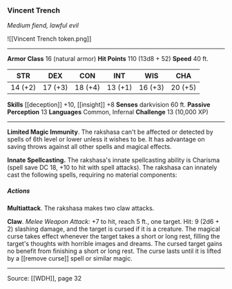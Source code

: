 ### Vincent Trench
_Medium fiend, lawful evil_

![[Vincent Trench token.png]]


---

**Armor Class** 16 (natural armor)
**Hit Points** 110 (13d8 + 52)
**Speed** 40 ft.

| STR     | DEX     | CON     | INT     | WIS     | CHA     |
|---------|---------|---------|---------|---------|---------|
| 14 (+2) | 17 (+3) | 18 (+4) | 13 (+1) | 16 (+3) | 20 (+5) |

**Skills** [[deception]] +10, [[insight]] +8
**Senses** darkvision 60 ft.
**Passive Perception** 13
**Languages** Common, Infernal
**Challenge** 13 (10,000 XP)

---

**Limited Magic Immunity**. The rakshasa can't be affected or detected by spells of 6th level or lower unless it wishes to be. It has advantage on saving throws against all other spells and magical effects.

**Innate Spellcasting.** The rakshasa's innate spellcasting ability is Charisma (spell save DC 18, +10 to hit with spell attacks). The rakshasa can innately cast the following spells, requiring no material components:

##### Actions
**Multiattack**. The rakshasa makes two claw attacks.

**Claw**. _Melee Weapon Attack:_ +7 to hit, reach 5 ft., one target. Hit: 9 (2d6 + 2) slashing damage, and the target is cursed if it is a creature. The magical curse takes effect whenever the target takes a short or long rest, filling the target's thoughts with horrible images and dreams. The cursed target gains no benefit from finishing a short or long rest. The curse lasts until it is lifted by a [[remove curse]] spell or similar magic.


---

Source: [[WDH]], page 32
